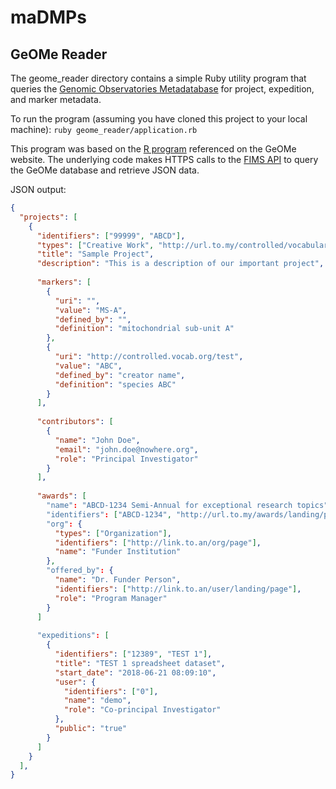 # maDMPs

## GeOMe Reader

The geome_reader directory contains a simple Ruby utility program that queries the [Genomic Observatories Metadatabase](https://www.geome-db.org/) for project, expedition, and marker metadata.

To run the program (assuming you have cloned this project to your local machine): `ruby geome_reader/application.rb` 

This program was based on the [R program](https://github.com/DIPnet/fimsR-access) referenced on the GeOMe website. The underlying code makes HTTPS calls to the [FIMS API](https://fims.readthedocs.io/en/latest/fims/introduction.html) to query the GeOMe database and retrieve JSON data.

JSON output:
```json
{
  "projects": [
    {
      "identifiers": ["99999", "ABCD"],
      "types": ["Creative Work", "http://url.to.my/controlled/vocabulary/page"],
      "title": "Sample Project",
      "description": "This is a description of our important project",
      
      "markers": [
        {
          "uri": "", 
          "value": "MS-A", 
          "defined_by": "", 
          "definition": "mitochondrial sub-unit A"
        },
        {
          "uri": "http://controlled.vocab.org/test", 
          "value": "ABC", 
          "defined_by": "creator name", 
          "definition": "species ABC"
        }
      ],
      
      "contributors": [
        {
          "name": "John Doe",
          "email": "john.doe@nowhere.org",
          "role": "Principal Investigator"
        }
      ],
      
      "awards": [
        "name": "ABCD-1234 Semi-Annual for exceptional research topics",
        "identifiers": ["ABCD-1234", "http://url.to.my/awards/landing/page"],
        "org": {
          "types": ["Organization"],
          "identifiers": ["http://link.to.an/org/page"],
          "name": "Funder Institution"
        },
        "offered_by": {
          "name": "Dr. Funder Person",
          "identifiers": ["http://link.to.an/user/landing/page"],
          "role": "Program Manager"
        }
      ]
      
      "expeditions": [
        {
          "identifiers": ["12389", "TEST 1"], 
          "title": "TEST 1 spreadsheet dataset", 
          "start_date": "2018-06-21 08:09:10",
          "user": {
            "identifiers": ["0"], 
            "name": "demo", 
            "role": "Co-principal Investigator"
          }, 
          "public": "true"
        }
      ]
    }
  ],
}
```
